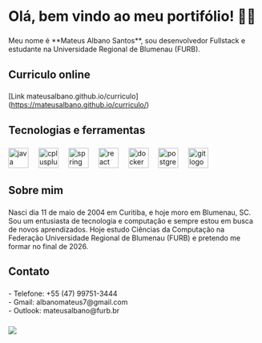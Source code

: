 <h1 align="left">Olá, bem vindo ao meu portifólio! 👋😁</h1>

###

<p align="left">Meu nome é **Mateus Albano Santos**, sou desenvolvedor Fullstack e estudante na Universidade Regional de Blumenau (FURB).</p>

###

<h2 align="left">Curriculo online</h2>

###

[Link mateusalbano.github.io/curriculo] (https://mateusalbano.github.io/curriculo/)

###

<h2 align="left">Tecnologias e ferramentas</h2>

###

<div align="left">
  <img src="https://cdn.jsdelivr.net/gh/devicons/devicon/icons/java/java-original.svg" height="40" alt="java logo"  />
  <img width="12" />
  <img src="https://cdn.jsdelivr.net/gh/devicons/devicon/icons/cplusplus/cplusplus-original.svg" height="40" alt="cplusplus logo"  />
  <img width="12" />
  <img src="https://cdn.jsdelivr.net/gh/devicons/devicon/icons/spring/spring-original.svg" height="40" alt="spring logo"  />
  <img width="12" />
  <img src="https://cdn.jsdelivr.net/gh/devicons/devicon/icons/react/react-original.svg" height="40" alt="react logo"  />
  <img width="12" />
  <img src="https://cdn.jsdelivr.net/gh/devicons/devicon/icons/docker/docker-original.svg" height="40" alt="docker logo"  />
  <img width="12" />
  <img src="https://cdn.jsdelivr.net/gh/devicons/devicon/icons/postgresql/postgresql-original.svg" height="40" alt="postgresql logo"  />
  <img width="12" />
  <img src="https://cdn.jsdelivr.net/gh/devicons/devicon/icons/git/git-original.svg" height="40" alt="git logo"  />
</div>

###

<h2 align="left">Sobre mim</h2>

###

<p align="left">Nasci dia 11 de maio de 2004 em Curitiba, e hoje moro em Blumenau, SC. Sou um entusiasta de tecnologia e computação e  sempre estou em busca de novos aprendizados. Hoje estudo Ciências da Computação na Federação Universidade Regional de Blumenau (FURB) e pretendo me formar no final de 2026.</p>

###

<h2 align="left">Contato</h2>

###

<p align="left">- Telefone: +55 (47) 99751-3444<br>- Gmail: albanomateus7@gmail.com<br>- Outlook: mateusalbano@furb.br</p>

###

<div>
  <img style="100%" src="https://capsule-render.vercel.app/api?type=waving&height=100&section=footer&reversal=false&fontSize=70&fontColor=FFFFFF&fontAlign=50&fontAlignY=50&stroke=-&animation=twinkling&descSize=20&descAlign=50&descAlignY=50&textBg=false&theme=onedark"  />
</div>

###
